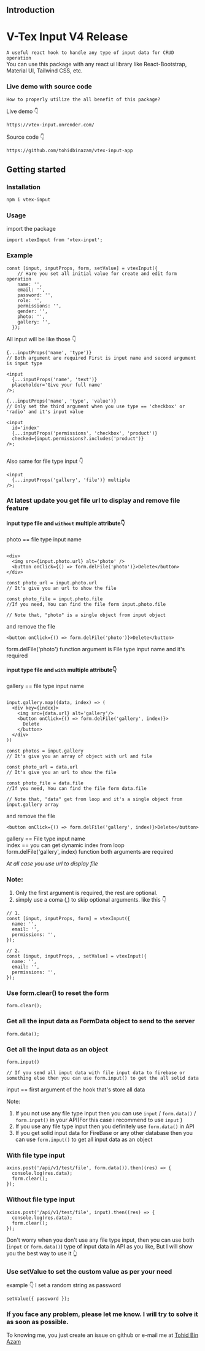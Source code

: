 ## Introduction

# V-Tex Input V4 Release

`A useful react hook to handle any type of input data for CRUD operation` <br/>
You can use this package with any react ui library like React-Bootstrap, Material UI, Tailwind CSS, etc.

### Live demo with source code

`How to properly utilize the all benefit of this package?` <br/>

Live demo 👇

```HTML
https://vtex-input.onrender.com/
```

Source code 👇

```HTML
https://github.com/tohidbinazam/vtex-input-app
```

## Getting started

### Installation

```bash
npm i vtex-input
```

### Usage

import the package

```JSX
import vtexInput from 'vtex-input';
```

### Example

```JSX
const [input, inputProps, form, setValue] = vtexInput({
    // Hare you set all initial value for create and edit form operation
    name: '',
    email: '',
    password: '',
    role: '',
    permissions: '',
    gender: '',
    photo: '',
    gallery: '',
  });
```

All input will be like those 👇

```JSX
{...inputProps('name', 'type')}
// Both argument are required First is input name and second argument is input type

<input
  {...inputProps('name', 'text')}
  placeholder='Give your full name'
/>;

{...inputProps('name', 'type', 'value')}
// Only set the third argument when you use type == 'checkbox' or 'radio' and it's input value

<input
  id='index'
  {...inputProps('permissions', 'checkbox', 'product')}
  checked={input.permissions?.includes('product')}
/>;


```

Also same for file type input 👇

```JSX
<input
  {...inputProps('gallery', 'file')} multiple
/>;
```

### At latest update you get file url to display and remove file feature

#### input type file and `without` multiple attribute👇

photo == file type input name<br/>

```JS

<div>
  <img src={input.photo.url} alt='photo' />
  <button onClick={() => form.delFile('photo')}>Delete</button>
</div>

const photo_url = input.photo.url
// It's give you an url to show the file

const photo_file = input.photo.file
//If you need, You can find the file form input.photo.file

// Note that, "photo" is a single object from input object
```

and remove the file<br/>

```JSX
<button onClick={() => form.delFile('photo')}>Delete</button>
```

form.delFile('photo') function argument is File type input name and it's required

#### input type file and `with` multiple attribute👇

gallery == file type input name<br/>

```JS

input.gallery.map((data, index) => (
  <div key={index}>
    <img src={data.url} alt='gallery'/>
    <button onClick={() => form.delFile('gallery', index)}>
      Delete
    </button>
  </div>
))

const photos = input.gallery
// It's give you an array of object with url and file

const photo_url = data.url
// It's give you an url to show the file

const photo_file = data.file
//If you need, You can find the file form data.file

// Note that, "data" get from loop and it's a single object from input.gallery array
```

and remove the file<br/>

```JSX
<button onClick={() => form.delFile('gallery', index)}>Delete</button>
```

gallery == File type input name<br/>
index == you can get dynamic index from loop<br/>
form.delFile('gallery', index) function both arguments are required

_At all case you use url to display file_

### Note:

1. Only the first argument is required, the rest are optional. <br/>
2. simply use a coma (,) to skip optional arguments. like this 👇

```JSX
// 1.
const [input, inputProps, form] = vtexInput({
  name: '',
  email: '',
  permissions: '',
});

// 2.
const [input, inputProps, , setValue] = vtexInput({
  name: '',
  email: '',
  permissions: '',
});
```

### Use form.clear() to reset the form

```JS
form.clear();
```

### Get all the input data as FormData object to send to the server

```JS
form.data();
```

### Get all the input data as an object

```JS
form.input()

// If you send all input data with file input data to firebase or something else then you can use form.input() to get the all solid data
```

input == first argument of the hook that's store all data

Note:<br/>

1. If you not use any file type input then you can use `input` / `form.data()` / `form.input()` in your API(For this case i recommend to use `input` ) <br/>
2. If you use any file type input then you definitely use `form.data()` in API
3. If you get solid input data for FireBase or any other database then you can use `form.input()` to get all input data as an object

### With file type input

```JS
axios.post('/api/v1/test/file', form.data()).then((res) => {
  console.log(res.data);
  form.clear();
});
```

### Without file type input

```JS
axios.post('/api/v1/test/file', input).then((res) => {
  console.log(res.data);
  form.clear();
});
```

Don't worry when you don't use any file type input, then you can use both (`input` or `form.data()`) type of input data in API as you like, But I will show you the best way to use it 👆

### Use setValue to set the custom value as per your need

example 👇 I set a random string as password

```JS
setValue({ password });
```

### If you face any problem, please let me know. I will try to solve it as soon as possible.

To knowing me, you just create an issue on github or e-mail me at [Tohid Bin Azam](mailto:tohidbinazamsunny1@gmail.com)
